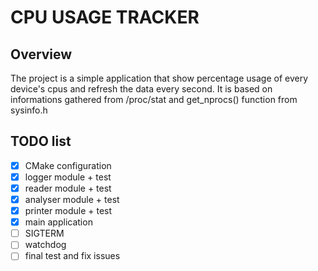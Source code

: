 # CPU USAGE TRACKER
 
## Overview
The project is a simple application that show percentage usage of every device's cpus and refresh the data every second. 
It is based on informations gathered from /proc/stat and get_nprocs() function from sysinfo.h

## TODO list
 - [x] CMake configuration
 - [x] logger module + test
 - [x] reader module + test
 - [x] analyser module + test
 - [x] printer module + test
 - [x] main application
 - [ ] SIGTERM
 - [ ] watchdog
 - [ ] final test and fix issues

